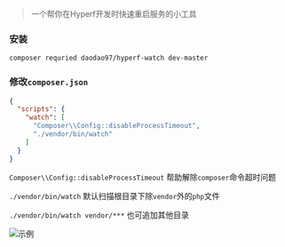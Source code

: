 > 一个帮你在Hyperf开发时快速重启服务的小工具
### 安装
```shell
composer requried daodao97/hyperf-watch dev-master
```
### 修改`composer.json`
```json
{
  "scripts": {
    "watch": [
      "Composer\\Config::disableProcessTimeout",
      "./vendor/bin/watch"
    ]
  }
}
```
`Composer\\Config::disableProcessTimeout` 帮助解除`composer`命令超时问题

`./vendor/bin/watch` 默认扫描根目录下除`vendor`外的`php`文件

`./vendor/bin/watch vendor/***` 也可追加其他目录

![示例](https://cdn.jsdelivr.net/gh/daodao97/FigureBed@master/uPic/cghggR.png)
